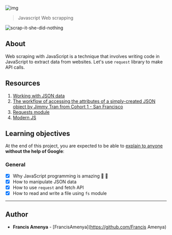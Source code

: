 ![img](https://assets.imaginablefutures.com/media/images/ALX_Logo.max-200x150.png)
 > Javascript Web scrapping

![scrap-it-she-did-nothing](https://media4.giphy.com/media/l0MYM2drW6XPoZnI4/200w.webp?cid=ecf05e477wdbkvriq11rkoyan86fgqica1bovfag5o8a933v&ep=v1_gifs_search&rid=200w.webp&ct=g)

## About
Web scraping with JavaScript is a technique that involves writing code in JavaScript to extract data from websites. Let's use ```request``` library to make API calls. 

## Resources
1. [Working with JSON data](https://developer.mozilla.org/en-US/docs/Learn/JavaScript/Objects/JSON)
2. [The workflow of accessing the attributes of a simply-created JSON object by Jimmy Tran from Cohort 1 - San Francisco](https://medium.com/@vietkieutie/the-workflow-of-accessing-the-attributes-of-a-simply-created-json-object-82a5b33e2319)
3. [Requests module](https://github.com/request/request)
4. [Modern JS](https://github.com/mbeaudru/modern-js-cheatsheet)

## Learning objectives
At the end of this project, you are expected to  be able to [explain to anyone](https://fs.blog/feynman-learning-technique/) __without the help of Google__:

### General

* [X] Why JavaScript programming is amazing :exploding_head: :partying_face:
* [X] How to manipulate JSON data
* [X] How to use ```request``` and fetch API
* [X] How to read and write a file using ```fs``` module

---

## Author
* **Francis Amenya** - [FrancisAmenya](https://github.com/Francis Amenya)
